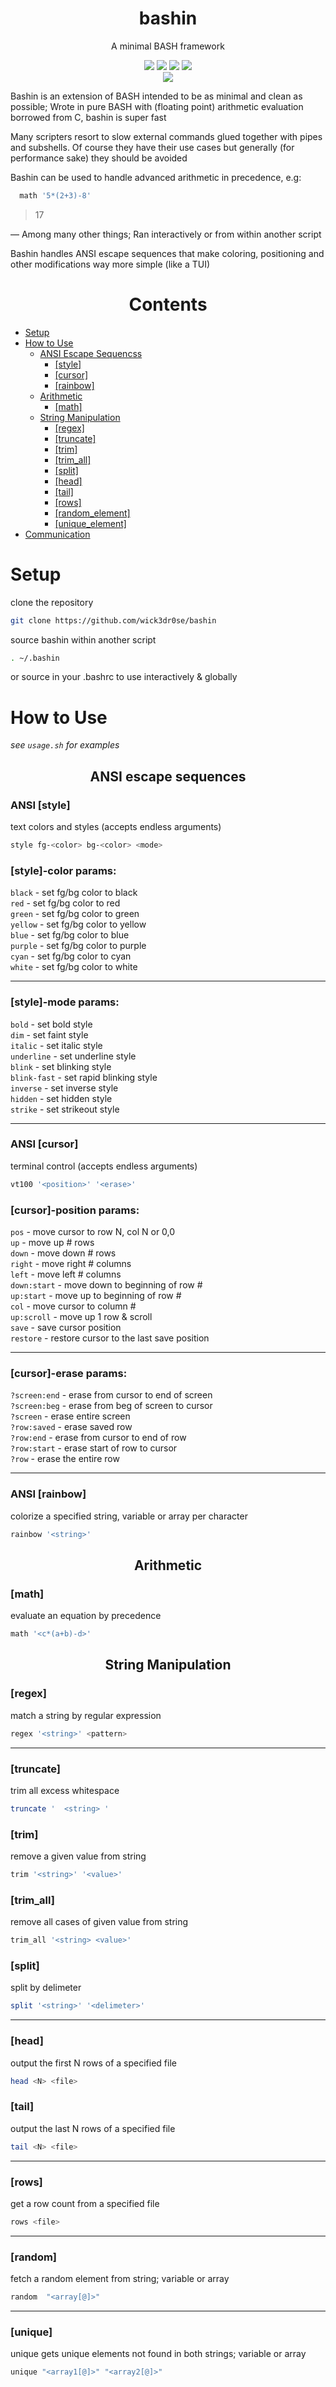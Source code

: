 <div align="center">
<h1>bashin</h1>
<p>A minimal BASH framework</p>

<img src="https://img.shields.io/badge/Shell_Script-121011?style=for-the-badge&logo=gnu-bash&logoColor=white"></img>
<img src="https://img.shields.io/badge/Made%20with-Bash-1f425f.svg"></img>
<img src=https://img.shields.io/badge/Maintained%3F-yes-green.svg></img>
<img src="https://badge-size.herokuapp.com/wick3dr0se/bashin/master/bashin"></img>  
<a href="https://discord.gg/W4mQqNnfSq">
<img src="https://discordapp.com/api/guilds/913584348937207839/widget.png?style=shield"/></a>
</div>

Bashin is an extension of BASH intended to be as minimal and clean as possible; Wrote in pure BASH with (floating point) arithmetic evaluation borrowed from C, bashin is super fast

Many scripters resort to slow external commands glued together with pipes and subshells. Of course they have their use cases but generally (for performance sake) they should be avoided

Bashin can be used to handle advanced arithmetic in precedence, e.g:

```bash
  math '5*(2+3)-8'
```

> 17

— Among many other things; Ran interactively or from within another script

Bashin handles ANSI escape sequences that make coloring, positioning and other modifications way more simple (like a TUI)

<div align="center"><h1>Contents</h1></div>

* [Setup](#setup)
* [How to Use](#how-to-use)
    * [ANSI Escape Sequencss](#ansi-escape-sequences)
        * [[style]](#ansi-style)
        * [[cursor]](#ansi-cursor)
        * [[rainbow]](#ansi-rainbow)
    * [Arithmetic](#arithmetic)
        * [[math]](#math)
    * [String Manipulation](#string-manipulation)
        * [[regex]](#regex)
        * [[truncate]](#truncate)
        * [[trim]](#trim)
        * [[trim_all]](#trim_all)
        * [[split]](#split)
        * [[head]](#head)
        * [[tail]](#tail)
        * [[rows]](#rows)
        * [[random_element]](#random_element)
        * [[unique_element]](#unique_element)
* [Communication](#communication)

# Setup

clone the repository
```bash
git clone https://github.com/wick3dr0se/bashin
```

source bashin within another script
```bash
. ~/.bashin
```

or source in your .bashrc to use interactively & globally

# How to Use

*see `usage.sh` for examples*

<div align="center"><h2>ANSI escape sequences</h2></div>

### ANSI [style]
text colors and styles (accepts endless arguments)
```bash
style fg-<color> bg-<color> <mode>
```

### [style]-color params:

`black` - set fg/bg color to black  
`red` - set fg/bg color to red  
`green` - set fg/bg color to green  
`yellow` - set fg/bg color to yellow  
`blue` - set fg/bg color to blue  
`purple` - set fg/bg color to purple  
`cyan` - set fg/bg color to cyan    
`white` - set fg/bg color to white

---

### [style]-mode params:

`bold` - set bold style  
`dim` - set faint style  
`italic` - set italic style  
`underline` - set underline style  
`blink` - set blinking style  
`blink-fast` - set rapid blinking style  
`inverse` - set inverse style  
`hidden` - set hidden style  
`strike` - set strikeout style

---

### ANSI [cursor]
terminal control (accepts endless arguments)
```bash
vt100 '<position>' '<erase>'
```

### [cursor]-position params:

`pos` - move cursor to row N, col N or 0,0  
`up` - move up # rows  
`down` - move down # rows  
`right` - move right # columns  
`left` - move left # columns  
`down:start` - move down to beginning of row #  
`up:start` - move up to beginning of row #  
`col` - move cursor to column #   
`up:scroll` - move up 1 row & scroll  
`save` - save cursor position  
`restore` - restore cursor to the last save position

---

### [cursor]-erase params:

`?screen:end` - erase from cursor to end of screen  
`?screen:beg` - erase from beg of screen to cursor  
`?screen` - erase entire screen  
`?row:saved` - erase saved row  
`?row:end` - erase from cursor to end of row  
`?row:start` - erase start of row to cursor  
`?row` - erase the entire row

---

### ANSI [rainbow]
colorize a specified string, variable or array per character
```bash
rainbow '<string>'
```

<div align="center"><h2>Arithmetic</h2></div>

### [math]
evaluate an equation by precedence
```bash
math '<c*(a+b)-d>'
```

<div align="center"><h2>String Manipulation</h2></div>

### [regex]
match a string by regular expression
```bash
regex '<string>' <pattern>
```

---

### [truncate]
trim all excess whitespace
```bash
truncate '  <string> '
```

### [trim]
remove a given value from string
```bash
trim '<string>' '<value>'
```

### [trim_all]
remove all cases of given value from string
```bash
trim_all '<string> <value>'
```

### [split]
split by delimeter
```bash
split '<string>' '<delimeter>'
```

---

### [head]
output the first N rows of a specified file
```bash
head <N> <file>
```

### [tail]
output the last N rows of a specified file
```bash
tail <N> <file>
```

---

### [rows]
get a row count from a specified file
```bash
rows <file>
```

---

### [random]
fetch a random element from string; variable or array
```bash
random  "<array[@]>"
```

---

### [unique]
unique gets unique elements not found in both strings; variable or array
```bash
unique "<array1[@]>" "<array2[@]>"
```
